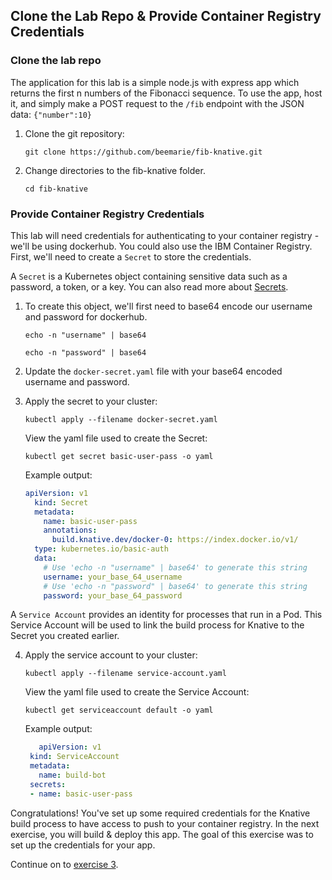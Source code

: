 ## Clone the Lab Repo & Provide Container Registry Credentials

### Clone the lab repo
The application for this lab is a simple node.js with express app which returns the first n numbers of the Fibonacci sequence. To use the app, host it, and simply make a POST request to the `/fib` endpoint with the JSON data: `{"number":10}`

1. Clone the git repository:

	```
	git clone https://github.com/beemarie/fib-knative.git
	```
2. Change directories to the fib-knative folder.

	```
	cd fib-knative
	```


### Provide Container Registry Credentials
This lab will need credentials for authenticating to your container registry - we'll be using dockerhub. You could also use the IBM Container Registry. First, we'll need to create a `Secret` to store the credentials.

A `Secret` is a Kubernetes object containing sensitive data such as a password, a token, or a key. You can also read more about [Secrets](https://kubernetes.io/docs/concepts/configuration/secret/).

1. To create this object, we'll first need to base64 encode our username and password for dockerhub.

	```
	echo -n "username" | base64

	echo -n "password" | base64
	```

2. Update the `docker-secret.yaml` file with your base64 encoded username and password.
3. Apply the secret to your cluster:

      ```
      kubectl apply --filename docker-secret.yaml
      ```

      View the yaml file used to create the Secret:
      ```
      kubectl get secret basic-user-pass -o yaml
      ```

      Example output:

      ```yaml
      apiVersion: v1
        kind: Secret
        metadata:
          name: basic-user-pass
          annotations:
            build.knative.dev/docker-0: https://index.docker.io/v1/
        type: kubernetes.io/basic-auth
        data:
          # Use 'echo -n "username" | base64' to generate this string
          username: your_base_64_username
          # Use 'echo -n "password" | base64' to generate this string
          password: your_base_64_password
      ```
A `Service Account` provides an identity for processes that run in a Pod. This Service Account will be used to link the build process for Knative to the Secret you created earlier.

4. Apply the service account to your cluster:

    ```
    kubectl apply --filename service-account.yaml
    ```

    View the yaml file used to create the Service Account:
    ```
    kubectl get serviceaccount default -o yaml
    ```

    Example output:
    ```yaml
       apiVersion: v1
     kind: ServiceAccount
     metadata:
       name: build-bot
     secrets:
     - name: basic-user-pass
    ```


Congratulations! You've set up some required credentials for the Knative build process to have access to push to your container registry. In the next exercise, you will build & deploy this app. The goal of this exercise was to set up the credentials for your app.


Continue on to [exercise 3](../exercise-3/README.md).
